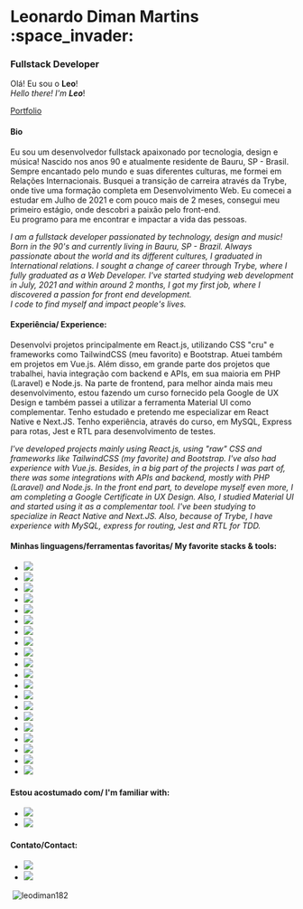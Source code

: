 <h1>Leonardo Diman Martins :space_invader:</h1> 
<h3>Fullstack Developer</strong></h3>

Olá! Eu sou o <strong>Leo</strong>! <br>
*Hello there! I'm <strong>Leo</strong>*!


[Portfolio](https://portfolio-leodiman.vercel.app/)

<h4>Bio</h4>

<p>Eu sou um desenvolvedor fullstack apaixonado por tecnologia, design e música! Nascido nos anos 90 e atualmente residente de Bauru, SP - Brasil. Sempre encantado pelo mundo e suas diferentes culturas, me formei em Relações Internacionais. Busquei a transição de carreira através da Trybe, onde tive uma formação completa em Desenvolvimento Web. Eu comecei a estudar em Julho de 2021 e com pouco mais de 2 meses, consegui meu primeiro estágio, onde descobri a paixão pelo front-end.
<br>
Eu programo para me encontrar e impactar a vida das pessoas.</p>

*I am a fullstack developer passionated by technology, design and music! Born in the 90's and currently living in Bauru, SP - Brazil. Always passionate about the world and its different cultures, I graduated in International relations. I sought a change of career through Trybe, where I fully graduated as a Web Developer. I've started studying web development in July, 2021 and within around 2 months, I got my first job, where I discovered a passion for front end development.
<br>
I code to find myself and impact people's lives.*

<h4>Experiência/ Experience:</h4>

<p>Desenvolvi projetos principalmente em React.js, utilizando CSS "cru" e frameworks como TailwindCSS (meu favorito) e Bootstrap. Atuei também em projetos em Vue.js. Além disso, em grande parte dos projetos que trabalhei, havia integração com backend e APIs, em sua maioria em PHP (Laravel) e Node.js. Na parte de frontend, para melhor ainda mais meu desenvolvimento, estou fazendo um curso fornecido pela Google de UX Design e também passei a utilizar a ferramenta Material UI como complementar. Tenho estudado e pretendo me especializar em React Native e Next.JS. Tenho experiência, através do curso, em MySQL, Express para rotas, Jest e RTL para desenvolvimento de testes.</p>

*I've developed projects mainly using React.js, using "raw" CSS and frameworks like TailwindCSS (my favorite) and Bootstrap. I've also had experience with Vue.js. Besides, in a big part of the projects I was part of, there was some integrations with APIs and backend, mostly with PHP (Laravel) and Node.js. In the front end part, to develope myself even more, I am completing a Google Certificate in UX Design. Also, I studied Material UI and started using it as a complementar tool. I've been studying to specialize in React Native and Next.JS. Also, because of Trybe, I have experience with MySQL, express for routing, Jest and RTL for TDD.*

<h4>Minhas linguagens/ferramentas favoritas/ My favorite stacks & tools:</h4>

* <img src="https://img.shields.io/badge/React.js-61DAFB?logo=react&logoColor=black&&?style=flat-square" />
* <img src="https://img.shields.io/badge/Typescript-3178C6?logo=typescript&logoColor=white&&style=for-the-badge&style=flat" />
* <img src="https://img.shields.io/badge/JavaScript-F7DF1E?logo=javascript&logoColor=black&style=flat" />
* <img src="https://img.shields.io/badge/React Router-CA4245?logo=reactrouter&logoColor=white&style=flat" />
* <img src="https://img.shields.io/badge/Testing Library-E33332?logo=testinglibrary&logoColor=white&style=flat" />
* <img src="https://img.shields.io/badge/Material%20UI-007FFF?logo=mui&logoColor=white&style=flat" />
* <img src="https://img.shields.io/badge/TailwindCSS-06B6D4?logo=tailwindcss&logoColor=white&style=flat" />
* <img src="https://img.shields.io/badge/BootstrapCSS-7952B3?logo=bootstrap&logoColor=white&style=flat" />
* <img src="https://img.shields.io/badge/CSS3-1572B6?logo=css&logoColor=black&style=flat" />
* <img src="https://img.shields.io/badge/Next.js-000000?logo=nextjs&logoColor=white&&style=for-the-badge&style=flat" />
* <img src="https://img.shields.io/badge/Vue.js-4FC08D?logo=vue.js&logoColor=white&style=flat" />
* <img src="https://img.shields.io/badge/Node.js-339933?logo=node.js&logoColor=white&style=flat" />
* <img src="https://img.shields.io/badge/Express-000000?logo=express&logoColor=white&style=flat" />
* <img src="https://img.shields.io/badge/MySQL-4479A1?logo=mysql&logoColor=white&style=flat" />
* <img src="https://img.shields.io/badge/MongoDB-47A248?logo=mongodb&logoColor=white&style=flat" />
* <img src="https://img.shields.io/badge/Firebase-FFCA28?logo=firebase&logoColor=black&style=flat" />
* <img src="https://img.shields.io/badge/Docker-2496ED?logo=docker&logoColor=white&style=flat" />
* <img src="https://img.shields.io/badge/Git-F05032?logo=git&logoColor=white&style=flat" />
* <img src="https://img.shields.io/badge/Figma-F24E1E?logo=figma&logoColor=white&style=flat" />
* <img src="https://img.shields.io/badge/Adobe XD-FF61F6?logo=adobexd&logoColor=white&style=flat" />

<h4>Estou acostumado com/ I'm familiar with:</h4>

* <img src="https://img.shields.io/badge/Windows-0078D6?logo=windows&logoColor=white&style=flat" />
* <img src="https://img.shields.io/badge/Linux-FCC624?logo=linux&logoColor=black&style=flat" />

<h4>Contato/Contact:</h4>

* <a href="https://www.linkedin.com/in/leonardodiman/" target="_blank"><img src="https://img.shields.io/badge/Linkedin-0A66C2?logo=linkedin&logoColor=white&style=flat" /></a>
* <a href="mailto:leonardo.diman@gmail.com" target="_blank"><img src="https://img.shields.io/badge/Gmail-EA4335?logo=gmail&logoColor=white&style=flat" /></a>

<p>&nbsp;<img align="center" src="https://github-readme-stats.vercel.app/api?username=leodiman182&show_icons=true&locale=en" alt="leodiman182" /></p>
